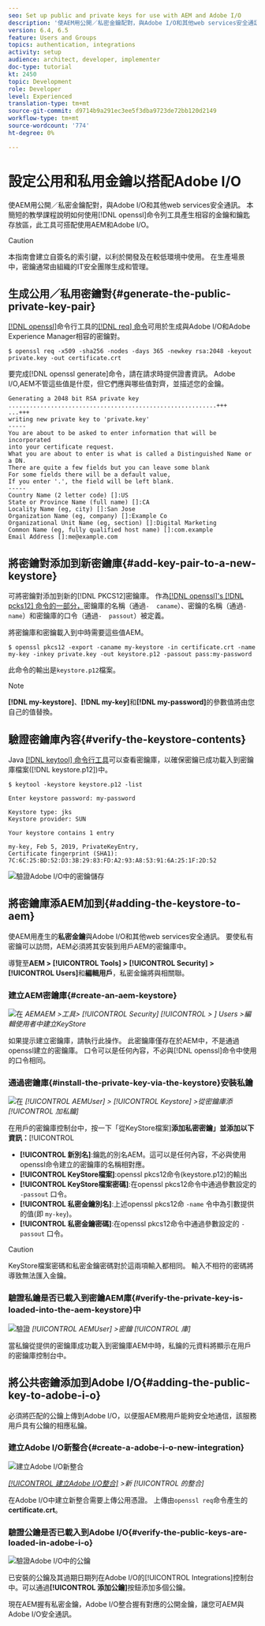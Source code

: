 ```yaml
---
seo: Set up public and private keys for use with AEM and Adobe I/O
description: '使AEM用公開／私密金鑰配對，與Adobe I/O和其他web services安全通訊。 本簡短教學課程說明如何使用openssl命令列工具產生相容的金鑰和AEM鑰匙庫。 '
version: 6.4, 6.5
feature: Users and Groups
topics: authentication, integrations
activity: setup
audience: architect, developer, implementer
doc-type: tutorial
kt: 2450
topic: Development
role: Developer
level: Experienced
translation-type: tm+mt
source-git-commit: d9714b9a291ec3ee5f3dba9723de72bb120d2149
workflow-type: tm+mt
source-wordcount: '774'
ht-degree: 0%

---
```



# 設定公用和私用金鑰以搭配Adobe I/O

使AEM用公開／私密金鑰配對，與Adobe I/O和其他web services安全通訊。 本簡短的教學課程說明如何使用[!DNL openssl]命令列工具產生相容的金鑰和鑰匙存放區，此工具可搭配使用AEM和Adobe I/O。

>[!CAUTION]
>
>本指南會建立自簽名的索引鍵，以利於開發及在較低環境中使用。 在生產場景中，密鑰通常由組織的IT安全團隊生成和管理。

## 生成公用／私用密鑰對{#generate-the-public-private-key-pair}

[[!DNL openssl]](https://www.openssl.org/docs/man1.0.2/man1/openssl.html)命令行工具的[[!DNL req] 命令](https://www.openssl.org/docs/man1.0.2/man1/req.html)可用於生成與Adobe I/O和Adobe Experience Manager相容的密鑰對。

```shell
$ openssl req -x509 -sha256 -nodes -days 365 -newkey rsa:2048 -keyout private.key -out certificate.crt
```

要完成[!DNL openssl generate]命令，請在請求時提供證書資訊。 Adobe I/O,AEM不管這些值是什麼，但它們應與哪些值對齊，並描述您的金鑰。

```
Generating a 2048 bit RSA private key
...........................................................+++
...+++
writing new private key to 'private.key'
-----
You are about to be asked to enter information that will be incorporated
into your certificate request.
What you are about to enter is what is called a Distinguished Name or a DN.
There are quite a few fields but you can leave some blank
For some fields there will be a default value,
If you enter '.', the field will be left blank.
-----
Country Name (2 letter code) []:US
State or Province Name (full name) []:CA
Locality Name (eg, city) []:San Jose
Organization Name (eg, company) []:Example Co
Organizational Unit Name (eg, section) []:Digital Marketing
Common Name (eg, fully qualified host name) []:com.example
Email Address []:me@example.com
```

## 將密鑰對添加到新密鑰庫{#add-key-pair-to-a-new-keystore}

可將密鑰對添加到新的[!DNL PKCS12]密鑰庫。 作為[[!DNL openssl]'s [!DNL pcks12] 命令的一部分，](https://www.openssl.org/docs/man1.0.2/man1/pkcs12.html)密鑰庫的名稱（通過`-  caname`）、密鑰的名稱（通過`-name`）和密鑰庫的口令（通過`-  passout`）被定義。

將密鑰庫和密鑰載入到中時需要這些值AEM。

```shell
$ openssl pkcs12 -export -caname my-keystore -in certificate.crt -name my-key -inkey private.key -out keystore.p12 -passout pass:my-password
```

此命令的輸出是`keystore.p12`檔案。

>[!NOTE]
>
>**[!DNL my-keystore]**、**[!DNL my-key]**&#x200B;和&#x200B;**[!DNL my-password]**&#x200B;的參數值將由您自己的值替換。

## 驗證密鑰庫內容{#verify-the-keystore-contents}

Java [[!DNL keytool] 命令行工具](https://docs.oracle.com/middleware/1213/wls/SECMG/keytool-summary-appx.htm#SECMG818)可以查看密鑰庫，以確保密鑰已成功載入到密鑰庫檔案([!DNL keystore.p12])中。

```shell
$ keytool -keystore keystore.p12 -list

Enter keystore password: my-password

Keystore type: jks
Keystore provider: SUN

Your keystore contains 1 entry

my-key, Feb 5, 2019, PrivateKeyEntry,
Certificate fingerprint (SHA1): 7C:6C:25:BD:52:D3:3B:29:83:FD:A2:93:A8:53:91:6A:25:1F:2D:52
```

![驗證Adobe I/O中的密鑰儲存](assets/set-up-public-private-keys-for-use-with-aem-and-adobe-io/adobe-io--public-keys.png)

## 將密鑰庫添AEM加到{#adding-the-keystore-to-aem}

使AEM用產生的&#x200B;**私密金鑰**&#x200B;與Adobe I/O和其他web services安全通訊。 要使私有密鑰可以訪問，AEM必須將其安裝到用戶AEM的密鑰庫中。

導覽至&#x200B;**AEM > [!UICONTROL Tools] > [!UICONTROL Security] > [!UICONTROL Users]**&#x200B;和&#x200B;**編輯用戶**，私密金鑰將與相關聯。

### 建立AEM密鑰庫{#create-an-aem-keystore}

![在](assets/set-up-public-private-keys-for-use-with-aem-and-adobe-io/aem--create-keystore.png)
*AEMAEM >工具>  [!UICONTROL Security]  [!UICONTROL > ] Users  >編輯使用者中建立KeyStore*

如果提示建立密鑰庫，請執行此操作。 此密鑰庫僅存在於AEM中，不是通過openssl建立的密鑰庫。 口令可以是任何內容，不必與[!DNL openssl]命令中使用的口令相同。

### 通過密鑰庫{#install-the-private-key-via-the-keystore}安裝私鑰

![在](assets/set-up-public-private-keys-for-use-with-aem-and-adobe-io/aem--add-private-key.png)
*[!UICONTROL AEMUser] >  [!UICONTROL Keystore] >從密鑰庫添 [!UICONTROL 加私鑰]*

在用戶的密鑰庫控制台中，按一下「從KeyStore檔案&#x200B;]**添加私密密鑰」並添加以下資訊：**[!UICONTROL 

* **[!UICONTROL 新別名]**:鑰匙的別名AEM。這可以是任何內容，不必與使用openssl命令建立的密鑰庫的名稱相對應。
* **[!UICONTROL KeyStore檔案]**:openssl pkcs12命令(keystore.p12)的輸出
* **[!UICONTROL KeyStore檔案密碼]**:在openssl pkcs12命令中通過參數設定的 `-passout` 口令。
* **[!UICONTROL 私密金鑰別名]**:上述openssl pkcs12命 `-name` 令中為引數提供的值(即 `my-key`)。
* **[!UICONTROL 私密金鑰密碼]**:在openssl pkcs12命令中通過參數設定的 `-passout` 口令。

>[!CAUTION]
>
>KeyStore檔案密碼和私密金鑰密碼對於這兩項輸入都相同。 輸入不相符的密碼將導致無法匯入金鑰。

### 驗證私鑰是否已載入到密鑰AEM庫{#verify-the-private-key-is-loaded-into-the-aem-keystore}中

![驗證](assets/set-up-public-private-keys-for-use-with-aem-and-adobe-io/aem--keystore.png)
*[!UICONTROL AEMUser] >密鑰 [!UICONTROL 庫]*

當私鑰從提供的密鑰庫成功載入到密鑰庫AEM中時，私鑰的元資料將顯示在用戶的密鑰庫控制台中。

## 將公共密鑰添加到Adobe I/O{#adding-the-public-key-to-adobe-i-o}

必須將匹配的公鑰上傳到Adobe I/O，以便服AEM務用戶能夠安全地通信，該服務用戶具有公鑰的相應私鑰。

### 建立Adobe I/O新整合{#create-a-adobe-i-o-new-integration}

![建立Adobe I/O新整合](assets/set-up-public-private-keys-for-use-with-aem-and-adobe-io/adobe-io--create-new-integration.png)

*[[!UICONTROL 建立Adobe I/O整合]](https://console.adobe.io/) >新 [!UICONTROL 的整合]*

在Adobe I/O中建立新整合需要上傳公用憑證。 上傳由`openssl req`命令產生的&#x200B;**certificate.crt**。

### 驗證公鑰是否已載入到Adobe I/O{#verify-the-public-keys-are-loaded-in-adobe-i-o}

![驗證Adobe I/O中的公鑰](assets/set-up-public-private-keys-for-use-with-aem-and-adobe-io/adobe-io--public-keys.png)

已安裝的公鑰及其過期日期列在Adobe I/O的[!UICONTROL Integrations]控制台中。可以通過&#x200B;**[!UICONTROL 添加公鑰]**&#x200B;按鈕添加多個公鑰。

現在AEM握有私密金鑰，Adobe I/O整合握有對應的公開金鑰，讓您可AEM與Adobe I/O安全通訊。
